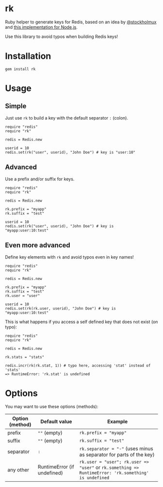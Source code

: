 # rk
Ruby helper to generate keys for Redis, based on an idea by [@stockholmux](https://twitter.com/stockholmux) and [this implementation for Node.js](https://github.com/FGRibreau/rk).

Use this library to avoid typos when building Redis keys!

# Installation
```
gem install rk
```

# Usage
## Simple
Just use ```rk``` to build a key with the default separator ```:``` (colon).

```
require "redis"
require "rk"

redis = Redis.new

userid = 10
redis.set(rk("user", userid), "John Doe") # key is "user:10"
```

## Advanced
Use a prefix and/or suffix for keys.

```
require "redis"
require "rk"

redis = Redis.new

rk.prefix = "myapp"
rk.suffix = "test"

userid = 10
redis.set(rk("user", userid), "John Doe") # key is "myapp:user:10:test"
```

## Even more advanced
Define key elements with ```rk``` and avoid typos even in key names!

```
require "redis"
require "rk"

redis = Redis.new

rk.prefix = "myapp"
rk.suffix = "test"
rk.user = "user"

userid = 10
redis.set(rk(rk.user, userid), "John Doe") # key is "myapp:user:10:test"
```

This is what happens if you access a self defined key that does not exist (on typo):
```
require "redis"
require "rk"

redis = Redis.new

rk.stats = "stats"

redis.incr(rk(rk.stat, 1)) # typo here, accessing 'stat' instead of 'stats'
=> RuntimeError: 'rk.stat' is undefined
```

# Options
You may want to use these options (methods):

|Option (method)|Default value|Example|
|---|---|---|
|prefix|`""` (empty)|`rk.prefix = "myapp"`|
|suffix|`""` (empty)|`rk.suffix = "test"`|
|separator|`:`|`rk.separator = "-"` (uses minus as separator for parts of the key)|
|any other|RuntimeError (if undefined)|`rk.user = "user"; rk.user => "user"` or `rk.something => RuntimeError: 'rk.something' is undefined`|

